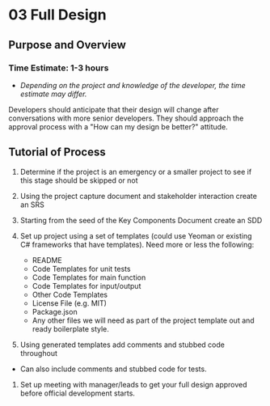 # 03 Full Design




## Purpose and Overview

### Time Estimate: 1-3 hours
- *Depending on the project and knowledge of the developer, the time estimate may differ.*

Developers should anticipate that their design will change after conversations with more senior developers. They should approach the approval process with a "How can my design be better?" attitude.

## Tutorial of Process

1. Determine if the project is an emergency or a smaller project to see if this stage should be skipped or not

1. Using the project capture document and stakeholder interaction create an SRS

1. Starting from the seed of the Key Components Document create an SDD

1. Set up project using a set of templates (could use Yeoman or existing C# frameworks that have templates).  Need more or less the following:

    - README
    - Code Templates for unit tests
    - Code Templates for main function
    - Code Templates for input/output
    - Other Code Templates
    - License File (e.g. MIT)
    - Package.json
    - Any other files we will need as part of the project template out and ready boilerplate style.

1. Using generated templates add comments and stubbed code throughout

- Can also include comments and stubbed code for tests.

1. Set up meeting with manager/leads to get your full design approved before official development starts.

